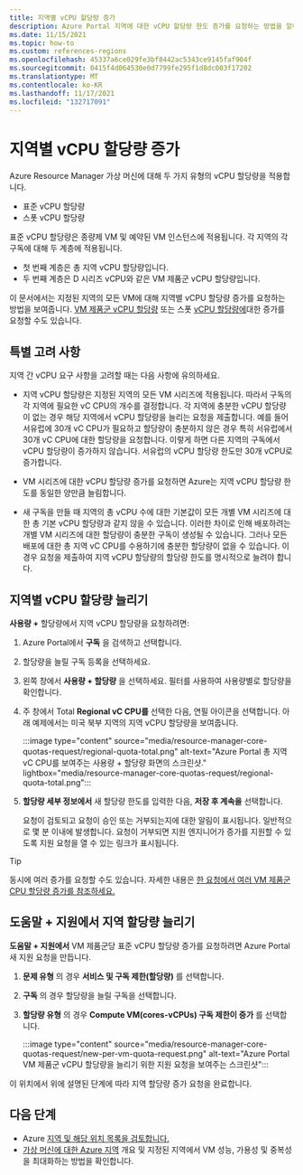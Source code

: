 ```yaml
---
title: 지역별 vCPU 할당량 증가
description: Azure Portal 지역에 대한 vCPU 할당량 한도 증가를 요청하는 방법을 알아봅니다.
ms.date: 11/15/2021
ms.topic: how-to
ms.custom: references-regions
ms.openlocfilehash: 45337a6ce029fe3bf8442ac5343ce9145faf904f
ms.sourcegitcommit: 0415f4d064530e0d7799fe295f1d8dc003f17202
ms.translationtype: MT
ms.contentlocale: ko-KR
ms.lasthandoff: 11/17/2021
ms.locfileid: "132717091"
---
```

# <a name="increase-regional-vcpu-quotas"></a>지역별 vCPU 할당량 증가

Azure Resource Manager 가상 머신에 대해 두 가지 유형의 vCPU 할당량을 적용합니다.

- 표준 vCPU 할당량
- 스폿 vCPU 할당량

표준 vCPU 할당량은 종량제 VM 및 예약된 VM 인스턴스에 적용됩니다. 각 지역의 각 구독에 대해 두 계층에 적용됩니다.

- 첫 번째 계층은 총 지역 vCPU 할당량입니다.
- 두 번째 계층은 D 시리즈 vCPU와 같은 VM 제품군 vCPU 할당량입니다.

이 문서에서는 지정된 지역의 모든 VM에 대해 지역별 vCPU 할당량 증가를 요청하는 방법을 보여줍니다. [VM 제품군 vCPU 할당량](per-vm-quota-requests.md) 또는 스폿 [vCPU 할당량에](spot-quota.md)대한 증가를 요청할 수도 있습니다.

## <a name="special-considerations"></a>특별 고려 사항

지역 간 vCPU 요구 사항을 고려할 때는 다음 사항에 유의하세요.

- 지역 vCPU 할당량은 지정된 지역의 모든 VM 시리즈에 적용됩니다. 따라서 구독의 각 지역에 필요한 vC CPU의 개수를 결정합니다. 각 지역에 충분한 vCPU 할당량이 없는 경우 해당 지역에서 vCPU 할당량을 늘리는 요청을 제출합니다. 예를 들어 서유럽에 30개 vC CPU가 필요하고 할당량이 충분하지 않은 경우 특히 서유럽에서 30개 vC CPU에 대한 할당량을 요청합니다. 이렇게 하면 다른 지역의 구독에서 vCPU 할당량이 증가하지 않습니다. 서유럽의 vCPU 할당량 한도만 30개 vCPU로 증가합니다.

- VM 시리즈에 대한 vCPU 할당량 증가를 요청하면 Azure는 지역 vCPU 할당량 한도를 동일한 양만큼 늘림합니다.

- 새 구독을 만들 때 지역의 총 vCPU 수에 대한 기본값이 모든 개별 VM 시리즈에 대한 총 기본 vCPU 할당량과 같지 않을 수 있습니다. 이러한 차이로 인해 배포하려는 개별 VM 시리즈에 대한 할당량이 충분한 구독이 생성될 수 있습니다. 그러나 모든 배포에 대한 총 지역 vC CPU를 수용하기에 충분한 할당량이 없을 수 있습니다. 이 경우 요청을 제출하여 지역 vCPU 할당량의 할당량 한도를 명시적으로 늘려야 합니다.

## <a name="increase-a-regional-vcpu-quota"></a>지역별 vCPU 할당량 늘리기

**사용량 +** 할당량에서 지역 vCPU 할당량을 요청하려면:

1. Azure Portal에서 **구독** 을 검색하고 선택합니다.

1. 할당량을 늘릴 구독 등록을 선택하세요.

1. 왼쪽 창에서 **사용량 + 할당량** 을 선택하세요. 필터를 사용하여 사용량별로 할당량을 확인합니다.

1. 주 창에서 Total **Regional vC CPU를** 선택한 다음, 연필 아이콘을 선택합니다. 아래 예제에서는 미국 북부 지역의 지역 vCPU 할당량을 보여줍니다.

   :::image type="content" source="media/resource-manager-core-quotas-request/regional-quota-total.png" alt-text="Azure Portal 총 지역 vC CPU를 보여주는 사용량 + 할당량 화면의 스크린샷." lightbox="media/resource-manager-core-quotas-request/regional-quota-total.png":::

1. **할당량 세부 정보에서** 새 할당량 한도를 입력한 다음, **저장 후 계속을** 선택합니다.

   요청이 검토되고 요청이 승인 또는 거부되는지에 대한 알림이 표시됩니다. 일반적으로 몇 분 이내에 발생합니다. 요청이 거부되면 지원 엔지니어가 증가를 지원할 수 있도록 지원 요청을 열 수 있는 링크가 표시됩니다.

> [!TIP]
> 동시에 여러 증가를 요청할 수도 있습니다. 자세한 내용은 [한 요청에서 여러 VM 제품군 CPU 할당량 증가를 참조하세요.](per-vm-quota-requests.md#increase-multiple-vm-family-cpu-quotas-in-one-request)

## <a name="increase-a-regional-quota-from-help--support"></a>도움말 + 지원에서 지역 할당량 늘리기

**도움말 + 지원에서** VM 제품군당 표준 vCPU 할당량 증가를 요청하려면 Azure Portal 새 지원 요청을 만듭니다.

1. **문제 유형** 의 경우 **서비스 및 구독 제한(할당량)** 를 선택합니다.
1. **구독** 의 경우 할당량을 늘릴 구독을 선택합니다.
1. **할당량 유형** 의 경우 **Compute VM(cores-vCPUs) 구독 제한이 증가** 를 선택합니다.

   :::image type="content" source="media/resource-manager-core-quotas-request/new-per-vm-quota-request.png" alt-text="Azure Portal VM 제품군 vCPU 할당량을 늘리기 위한 지원 요청을 보여주는 스크린샷":::

이 위치에서 위에 설명된 단계에 따라 지역 할당량 증가 요청을 완료합니다.

## <a name="next-steps"></a>다음 단계

- Azure [지역 및 해당 위치 목록을 검토합니다.](https://azure.microsoft.com/regions/)
- [가상 머신에 대한 Azure 지역](../../virtual-machines/regions.md) 개요 및 지정된 지역에서 VM 성능, 가용성 및 중복성을 최대화하는 방법을 확인합니다.

